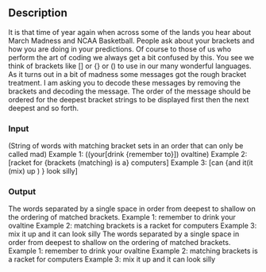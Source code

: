 ## Description
It is that time of year again when across some of the lands you hear about March Madness and NCAA Basketball. People ask about your brackets and how you are doing in your predictions. Of course to those of us who perform the art of coding we always get a bit confused by this.
You see we think of brackets like [] or {} or () to use in our many wonderful languages. As it turns out in a bit of madness some messages got the rough bracket treatment. I am asking you to decode these messages by removing the brackets and decoding the message. The order of the message should be ordered for the deepest bracket strings to be displayed first then the next deepest and so forth.

### Input
(String of words with matching bracket sets in an order that can only be called mad)
Example 1:
((your[drink {remember to}]) ovaltine)
Example 2:
[racket for {brackets (matching) is a} computers]
Example 3:
[can {and it(it (mix) up ) } look silly]

### Output
The words separated by a single space in order from deepest to shallow on the ordering of matched brackets.
Example 1:
remember to drink your ovaltine
Example 2:
matching brackets is a racket for computers
Example 3:
mix it up and it can look silly
The words separated by a single space in order from deepest to shallow on the ordering of matched brackets.
Example 1:
remember to drink your ovaltine
Example 2:
matching brackets is a racket for computers
Example 3:
mix it up and it can look silly